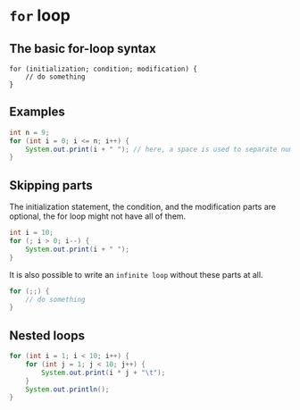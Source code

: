 # `for` loop

## The basic for-loop syntax

```
for (initialization; condition; modification) {
    // do something
} 
```

## Examples

```java
int n = 9;
for (int i = 0; i <= n; i++) {
    System.out.print(i + " "); // here, a space is used to separate numbers
}
```

## Skipping parts
The initialization statement, the condition, and the modification parts are optional, 
the for loop might not have all of them.

```java
int i = 10;
for (; i > 0; i--) {
    System.out.print(i + " ");
}
```

It is also possible to write an `infinite loop` without these parts at all.
```java
for (;;) {
    // do something
}
```

## Nested loops

```java
for (int i = 1; i < 10; i++) {
    for (int j = 1; j < 10; j++) {
        System.out.print(i * j + "\t");
    }
    System.out.println();
}
```